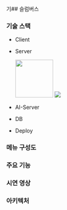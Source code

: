기## 슬럼버스




### 기술 스택
- Client
- Server

  <img src="https://img.shields.io/badge/springboot-6DB33F?style=for-the-badge&logo=springboot&logoColor=white&FontSize=20" width="100"/>
  <img src="https://img.shields.io/badge/mysql-4479A1.svg?style=for-the-badge&logo=mysql&logoColor=white"/>

- AI-Server
- DB
- Deploy

### 메뉴 구성도

### 주요 기능

### 시연 영상

### 아키텍처










<!--

**Here are some ideas to get you started:**

🙋‍♀️ A short introduction - what is your organization all about?
🌈 Contribution guidelines - how can the community get involved?
👩‍💻 Useful resources - where can the community find your docs? Is there anything else the community should know?
🍿 Fun facts - what does your team eat for breakfast?
🧙 Remember, you can do mighty things with the power of [Markdown](https://docs.github.com/github/writing-on-github/getting-started-with-writing-and-formatting-on-github/basic-writing-and-formatting-syntax)
-->
